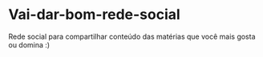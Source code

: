 # Vai-dar-bom-rede-social
Rede social para compartilhar conteúdo das matérias que você mais gosta ou domina :)
